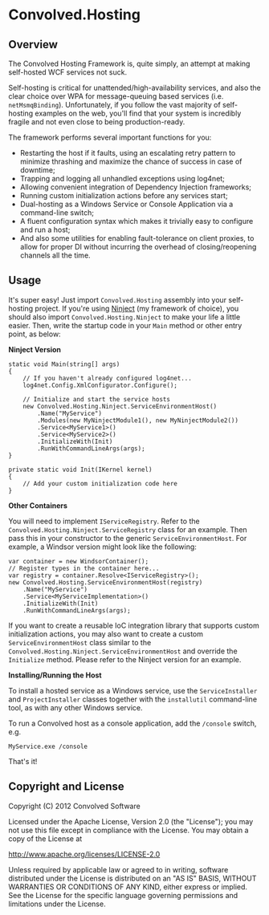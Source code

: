 Convolved.Hosting
===========================

Overview
--------
The Convolved Hosting Framework is, quite simply, an attempt at making self-hosted WCF services not suck.

Self-hosting is critical for unattended/high-availability services, and also the clear choice over WPA for message-queuing based services (i.e. `netMsmqBinding`). Unfortunately, if you follow the vast majority of self-hosting examples on the web, you'll find that your system is incredibly fragile and not even close to being production-ready.

The framework performs several important functions for you:

* Restarting the host if it faults, using an escalating retry pattern to minimize thrashing and maximize the chance of success in case of downtime;
* Trapping and logging all unhandled exceptions using log4net;
* Allowing convenient integration of Dependency Injection frameworks;
* Running custom initialization actions before any services start;
* Dual-hosting as a Windows Service or Console Application via a command-line switch;
* A fluent configuration syntax which makes it trivially easy to configure and run a host;
* And also some utilities for enabling fault-tolerance on client proxies, to allow for proper DI without incurring the overhead of closing/reopening channels all the time.

Usage
-----
It's super easy! Just import `Convolved.Hosting` assembly into your self-hosting project. If you're using [Ninject](http://www.ninject.org/) (my framework of choice), you should also import `Convolved.Hosting.Ninject` to make your life a little easier. Then, write the startup code in your `Main` method or other entry point, as below:

**Ninject Version**

    static void Main(string[] args)
    {
		// If you haven't already configured log4net...
		log4net.Config.XmlConfigurator.Configure();
		
		// Initialize and start the service hosts
	    new Convolved.Hosting.Ninject.ServiceEnvironmentHost()
            .Name("MyService")
            .Modules(new MyNinjectModule1(), new MyNinjectModule2())
            .Service<MyService1>()
			.Service<MyService2>()
            .InitializeWith(Init)
            .RunWithCommandLineArgs(args);
	}
	
	private static void Init(IKernel kernel)
	{
		// Add your custom initialization code here
	}
	
**Other Containers**

You will need to implement `IServiceRegistry`. Refer to the `Convolved.Hosting.Ninject.ServiceRegistry` class for an example. Then pass this in your constructor to the generic `ServiceEnvironmentHost`. For example, a Windsor version might look like the following:

	var container = new WindsorContainer();
	// Register types in the container here...
	var registry = container.Resolve<IServiceRegistry>();
	new Convolved.Hosting.ServiceEnvironmentHost(registry)
		.Name("MyService")
		.Service<MyServiceImplementation>()
		.InitializeWith(Init)
		.RunWithCommandLineArgs(args);

If you want to create a reusable IoC integration library that supports custom initialization actions, you may also want to create a custom `ServiceEnvironmentHost` class similar to the `Convolved.Hosting.Ninject.ServiceEnvironmentHost` and override the `Initialize` method. Please refer to the Ninject version for an example.

**Installing/Running the Host**

To install a hosted service as a Windows service, use the `ServiceInstaller` and `ProjectInstaller` classes together with the `installutil` command-line tool, as with any other Windows service.

To run a Convolved host as a console application, add the `/console` switch, e.g.

    MyService.exe /console
	
That's it!

Copyright and License
---------------------
Copyright (C) 2012 Convolved Software

Licensed under the Apache License, Version 2.0 (the "License"); you may not use this file except in compliance with the License. You may obtain a copy of the License at

http://www.apache.org/licenses/LICENSE-2.0

Unless required by applicable law or agreed to in writing, software distributed under the License is distributed on an "AS IS" BASIS, WITHOUT WARRANTIES OR CONDITIONS OF ANY KIND, either express or implied. See the License for the specific language governing permissions and limitations under the License.